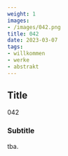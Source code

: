 ```yaml
---
weight: 1
images:
- /images/042.png
title: 042
date: 2023-03-07
tags:
- willkommen
- werke
- abstrakt
---
```


## Title
042

### Subtitle
tba.